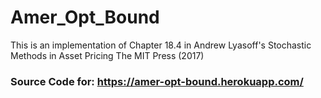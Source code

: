 # Amer_Opt_Bound
This is an implementation of Chapter 18.4 in
Andrew Lyasoff's
  Stochastic Methods in Asset Pricing
  The MIT Press (2017)
### Source Code for: https://amer-opt-bound.herokuapp.com/
